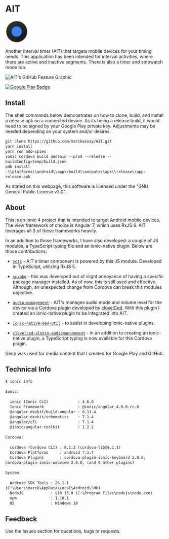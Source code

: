 # AIT

![AIT](resources/icon.png)

Another interval timer (AIT) that targets mobile devices for your timing needs. This application has been intended for interval activities, where there are active and inactive segments. There is also a timer and stopwatch mode too.

![AIT's GitHub Feature Graphic](resources/media/1024x500.png)

[![Google Play Badge](resources/android/google-play-badge.png)](https://play.google.com/store/apps/details?id=github.marckassay.ait)

## Install

The shell commands below demonstrates on how to clone, build, and install a release apk on a connected device. As its being a release build, it would need to be signed by your Google Play private key. Adjustments may be needed depending on your system and/or desires.

```shell
git clone https://github.com/marckassay/AIT.git
yarn install
yarn run add-spies
ionic cordova build android --prod --release --buildConfig=temp/build.json
adb install .\\platforms\\android\\app\\build\\outputs\\apk\\release\\app-release.apk
```

As stated on this webpage, this software is licensed under the "GNU General Public License v3.0".

## About

This is an Ionic 4 project that is intended to target Android mobile devices. The view framework of choice is Angular 7, which uses RxJS 6. AIT leverages all 3 of these frameworks heavily.

In an addition to those frameworks, I have also developed: a couple of JS modules, a TypeScript typing file and an ionic-native plugin. Below are those contributions:

- [`sots`](https://github.com/marckassay/sots) - AIT's timer component is powered by this JS module. Developed in TypeScript, utilizing RxJS 5.

- [`spypkg`](https://github.com/marckassay/spypkg) - this was developed out of slight annoyance of having a specific package manager installed. As of now, this is still used and effective. Although, an unexpected change from Cordova can break this modules objective.

- [`audio-management`](https://github.com/ionic-team/ionic-native/tree/master/src/%40ionic-native/plugins/audio-management) - AIT's manages audio mode and volume level for the device via a Cordova plugin developed by [clovelCed](https://github.com/clovelCed). With this plugin I created an ionic-native plugin to be integrated into AIT.

- [`ionic-native-dev-util`](https://github.com/marckassay/ionic-native-dev-util) - to assist in developing ionic-native plugins.

- [`clovelced-plugin-audiomanagement`](https://github.com/DefinitelyTyped/DefinitelyTyped/tree/master/types/clovelced-plugin-audiomanagement) - in an addition to creating an ionic-native plugin, a TypeScript typing is now available for this Cordova plugin.

Gimp was used for media content that I created for Google Play and GitHub.

## Technical Info

```shell
$ ionic info

Ionic:

  ionic (Ionic CLI)             : 4.6.0
  Ionic Framework               : @ionic/angular 4.0.0-rc.0
  @angular-devkit/build-angular : 0.11.4
  @angular-devkit/schematics    : 7.1.4
  @angular/cli                  : 7.1.4
  @ionic/angular-toolkit        : 1.2.2

Cordova:

  cordova (Cordova CLI) : 8.1.2 (cordova-lib@8.1.1)
  Cordova Platforms     : android 7.1.4
  Cordova Plugins       : cordova-plugin-ionic-keyboard 2.0.5, cordova-plugin-ionic-webview 2.0.0, (and 9 other plugins)

System:

  Android SDK Tools : 26.1.1 (C:\Users\marck\AppData\Local\Android\Sdk)
  NodeJS            : v10.13.0 (C:\Program Files\nodejs\node.exe)
  npm               : 1.10.1
  OS                : Windows 10
```

## Feedback

Use the Issues section for questions, bugs or requests.
